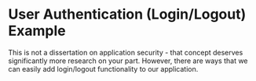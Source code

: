 # User Authentication (Login/Logout) Example
This is not a dissertation on application security - that concept deserves significantly more research on your part. However, there are ways that we can easily add login/logout functionality to our application.
